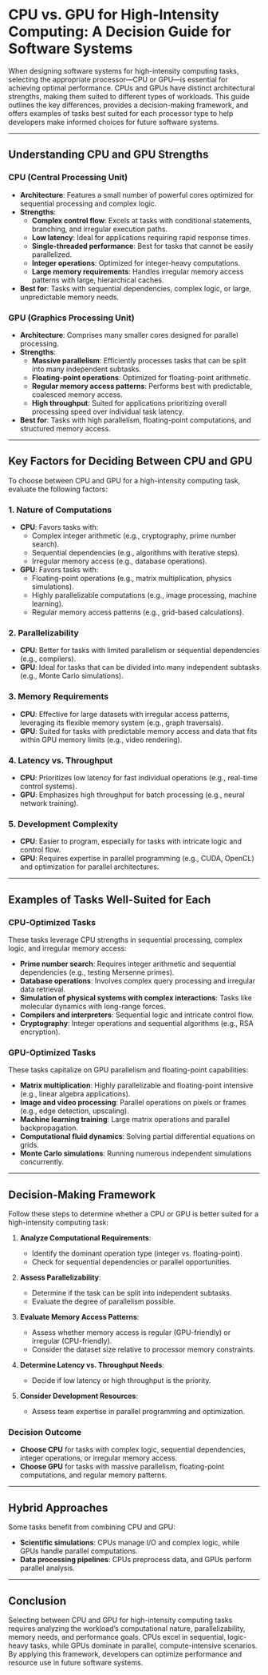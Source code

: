 # CPU vs. GPU for High-Intensity Computing: A Decision Guide for Software Systems

When designing software systems for high-intensity computing tasks, selecting the appropriate processor—CPU or GPU—is essential for achieving optimal performance. CPUs and GPUs have distinct architectural strengths, making them suited to different types of workloads. This guide outlines the key differences, provides a decision-making framework, and offers examples of tasks best suited for each processor type to help developers make informed choices for future software systems.

---

## Understanding CPU and GPU Strengths

### CPU (Central Processing Unit)
- **Architecture**: Features a small number of powerful cores optimized for sequential processing and complex logic.
- **Strengths**:
  - **Complex control flow**: Excels at tasks with conditional statements, branching, and irregular execution paths.
  - **Low latency**: Ideal for applications requiring rapid response times.
  - **Single-threaded performance**: Best for tasks that cannot be easily parallelized.
  - **Integer operations**: Optimized for integer-heavy computations.
  - **Large memory requirements**: Handles irregular memory access patterns with large, hierarchical caches.
- **Best for**: Tasks with sequential dependencies, complex logic, or large, unpredictable memory needs.

### GPU (Graphics Processing Unit)
- **Architecture**: Comprises many smaller cores designed for parallel processing.
- **Strengths**:
  - **Massive parallelism**: Efficiently processes tasks that can be split into many independent subtasks.
  - **Floating-point operations**: Optimized for floating-point arithmetic.
  - **Regular memory access patterns**: Performs best with predictable, coalesced memory access.
  - **High throughput**: Suited for applications prioritizing overall processing speed over individual task latency.
- **Best for**: Tasks with high parallelism, floating-point computations, and structured memory access.

---

## Key Factors for Deciding Between CPU and GPU

To choose between CPU and GPU for a high-intensity computing task, evaluate the following factors:

### 1. Nature of Computations
- **CPU**: Favors tasks with:
  - Complex integer arithmetic (e.g., cryptography, prime number search).
  - Sequential dependencies (e.g., algorithms with iterative steps).
  - Irregular memory access (e.g., database operations).
- **GPU**: Favors tasks with:
  - Floating-point operations (e.g., matrix multiplication, physics simulations).
  - Highly parallelizable computations (e.g., image processing, machine learning).
  - Regular memory access patterns (e.g., grid-based calculations).

### 2. Parallelizability
- **CPU**: Better for tasks with limited parallelism or sequential dependencies (e.g., compilers).
- **GPU**: Ideal for tasks that can be divided into many independent subtasks (e.g., Monte Carlo simulations).

### 3. Memory Requirements
- **CPU**: Effective for large datasets with irregular access patterns, leveraging its flexible memory system (e.g., graph traversals).
- **GPU**: Suited for tasks with predictable memory access and data that fits within GPU memory limits (e.g., video rendering).

### 4. Latency vs. Throughput
- **CPU**: Prioritizes low latency for fast individual operations (e.g., real-time control systems).
- **GPU**: Emphasizes high throughput for batch processing (e.g., neural network training).

### 5. Development Complexity
- **CPU**: Easier to program, especially for tasks with intricate logic and control flow.
- **GPU**: Requires expertise in parallel programming (e.g., CUDA, OpenCL) and optimization for parallel architectures.

---

## Examples of Tasks Well-Suited for Each

### CPU-Optimized Tasks
These tasks leverage CPU strengths in sequential processing, complex logic, and irregular memory access:
- **Prime number search**: Requires integer arithmetic and sequential dependencies (e.g., testing Mersenne primes).
- **Database operations**: Involves complex query processing and irregular data retrieval.
- **Simulation of physical systems with complex interactions**: Tasks like molecular dynamics with long-range forces.
- **Compilers and interpreters**: Sequential logic and intricate control flow.
- **Cryptography**: Integer operations and sequential algorithms (e.g., RSA encryption).

### GPU-Optimized Tasks
These tasks capitalize on GPU parallelism and floating-point capabilities:
- **Matrix multiplication**: Highly parallelizable and floating-point intensive (e.g., linear algebra applications).
- **Image and video processing**: Parallel operations on pixels or frames (e.g., edge detection, upscaling).
- **Machine learning training**: Large matrix operations and parallel backpropagation.
- **Computational fluid dynamics**: Solving partial differential equations on grids.
- **Monte Carlo simulations**: Running numerous independent simulations concurrently.

---

## Decision-Making Framework

Follow these steps to determine whether a CPU or GPU is better suited for a high-intensity computing task:

1. **Analyze Computational Requirements**:
   - Identify the dominant operation type (integer vs. floating-point).
   - Check for sequential dependencies or parallel opportunities.

2. **Assess Parallelizability**:
   - Determine if the task can be split into independent subtasks.
   - Evaluate the degree of parallelism possible.

3. **Evaluate Memory Access Patterns**:
   - Assess whether memory access is regular (GPU-friendly) or irregular (CPU-friendly).
   - Consider the dataset size relative to processor memory constraints.

4. **Determine Latency vs. Throughput Needs**:
   - Decide if low latency or high throughput is the priority.

5. **Consider Development Resources**:
   - Assess team expertise in parallel programming and optimization.

### Decision Outcome
- **Choose CPU** for tasks with complex logic, sequential dependencies, integer operations, or irregular memory access.
- **Choose GPU** for tasks with massive parallelism, floating-point computations, and regular memory patterns.

---

## Hybrid Approaches
Some tasks benefit from combining CPU and GPU:
- **Scientific simulations**: CPUs manage I/O and complex logic, while GPUs handle parallel computations.
- **Data processing pipelines**: CPUs preprocess data, and GPUs perform parallel analysis.

---

## Conclusion
Selecting between CPU and GPU for high-intensity computing tasks requires analyzing the workload’s computational nature, parallelizability, memory needs, and performance goals. CPUs excel in sequential, logic-heavy tasks, while GPUs dominate in parallel, compute-intensive scenarios. By applying this framework, developers can optimize performance and resource use in future software systems.